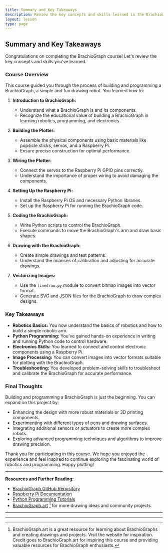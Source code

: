 ```yaml
---
title: Summary and Key Takeaways
description: Review the key concepts and skills learned in the BrachioGraph course.
layout: lesson
type: page
---
```


## Summary and Key Takeaways

Congratulations on completing the BrachioGraph course! Let's review the key concepts and skills you've learned.

### Course Overview

This course guided you through the process of building and programming a BrachioGraph, a simple and fun drawing robot. You learned how to:

1. **Introduction to BrachioGraph:**
   - Understand what a BrachioGraph is and its components.
   - Recognize the educational value of building a BrachioGraph in learning robotics, programming, and electronics.

2. **Building the Plotter:**
   - Assemble the physical components using basic materials like popsicle sticks, servos, and a Raspberry Pi.
   - Ensure precise construction for optimal performance.

3. **Wiring the Plotter:**
   - Connect the servos to the Raspberry Pi GPIO pins correctly.
   - Understand the importance of proper wiring to avoid damaging the components.

4. **Setting Up the Raspberry Pi:**
   - Install the Raspberry Pi OS and necessary Python libraries.
   - Set up the Raspberry Pi for running the BrachioGraph code.

5. **Coding the BrachioGraph:**
   - Write Python scripts to control the BrachioGraph.
   - Execute commands to move the BrachioGraph's arm and draw basic shapes.

6. **Drawing with the BrachioGraph:**
   - Create simple drawings and test patterns.
   - Understand the nuances of calibration and adjusting for accurate drawings.

7. **Vectorizing Images:**
   - Use the `linedraw.py` module to convert bitmap images into vector format.
   - Generate SVG and JSON files for the BrachioGraph to draw complex designs.

### Key Takeaways

- **Robotics Basics:** You now understand the basics of robotics and how to build a simple robotic arm.
- **Python Programming:** You've gained hands-on experience in writing and running Python code to control hardware.
- **Electronics Skills:** You learned to connect and control electronic components using a Raspberry Pi.
- **Image Processing:** You can convert images into vector formats suitable for plotting with the BrachioGraph.
- **Troubleshooting:** You developed problem-solving skills to troubleshoot and calibrate the BrachioGraph for accurate performance.

### Final Thoughts

Building and programming a BrachioGraph is just the beginning. You can expand on this project by:

- Enhancing the design with more robust materials or 3D printing components.
- Experimenting with different types of pens and drawing surfaces.
- Integrating additional sensors or actuators to create more complex robots.
- Exploring advanced programming techniques and algorithms to improve drawing precision.

Thank you for participating in this course. We hope you enjoyed the experience and feel inspired to continue exploring the fascinating world of robotics and programming. Happy plotting!

---

**Resources and Further Reading:**

- [BrachioGraph GitHub Repository](https://github.com/evildmp/brachiograph)
- [Raspberry Pi Documentation](https://www.raspberrypi.org/documentation/)
- [Python Programming Tutorials](https://docs.python.org/3/tutorial/)
- [BrachioGraph.art](https://brachiograph.art/) [^1] for more drawing ideas and community projects

---

[^1]: BrachioGraph.art is a great resource for learning about BrachioGraphs and creating drawings and projects. Visit the website for inspiration. Credit goes to BrachioGraph.art for inspiring this course and providing valuable resources for BrachioGraph enthusiasts.

---
